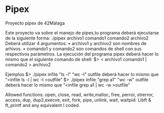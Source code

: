 
# Pipex
Proyecto pipex de 42Málaga

Este proyecto va sobre el manejo de pipes,tu programa deberá ejecutarse de la siguiente forma:
./pipex archivo1 comando1 comando2 archivo2
Deberá utilizar 4 argumentos:
• archivo1 y archivo2 son nombres de arhivos.
• comando1 y comando2 son comandos de shell con sus respectivos parámetros.
La ejecución del programa pipex deberá hacer lo mismo que el siguiente comando de shell:
$> < archivo1 comando1 | comando2 > archivo2

Ejemplos
$> ./pipex infile "ls -l" "wc -l" outfile
deberá hacer lo mismo que “<infile ls -l | wc -l >outfile”
$> ./pipex infile "grep a1" "wc -w" outfile
deberá hacer lo mismo que “<infile grep a1 | wc -w >outfile”

Allowed functions:
open, close, read, write,malloc, free, perror,
strerror, access, dup, dup2,execve, exit, fork, pipe,
unlink, wait, waitpid.
Libft & ft_printf and any equivalent I coded.
